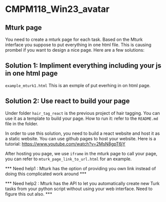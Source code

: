 # CMPM118_Win23_avatar

## Mturk page

You need to create a mturk page for each task. Based on the Mturk interface you suppose to put everything in one html file. This is causing prombel if you want to design a nice page. Here are a few solutions:

## Solution 1: Impliment everything including your js in one html page

`example_mturk1.html` This is an exmple of put everhing in on html page.


## Solution 2: Use react to build your page
Under folder `hair_tag_react` is the previous project of hair tagging. You can use it as a template to build your page. How to run it: refer to the `README.md` file in the folder.

In order to use this solution, you need to build a react website and host it as a static website. You can use github pages to host your website. Here is a tutorial: https://www.youtube.com/watch?v=2MsN8gpT6jY

After hosting you page, we use `iframe` in the mturk page to call your page, you can refer to `mturk_page_link_to_url.html` for an example. 

*** Need help1 : Mturk has the option of providing you own link instead of doing this complicated work around  ***


*** Need help2 : Mturk has the API to let you automatically create new Turk tasks from your python script without using your web interface. Need to figure this out also. ***
